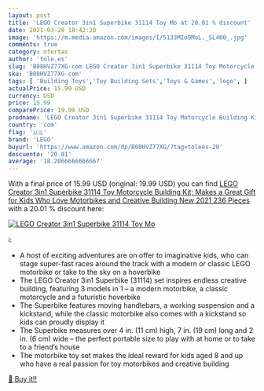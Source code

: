 ```yaml
---
layout: post
title: 'LEGO Creator 3in1 Superbike 31114 Toy Mo at 20.01 % discount'
date: 2021-03-28 18:42:20
image: 'https://m.media-amazon.com/images/I/5133MIo9MoL._SL400_.jpg'
comments: true
category: ofertas
author: 'tole.es'
slug: 'B08HVZ77XG-com LEGO Creator 3in1 Superbike 31114 Toy Motorcycle Building...'
sku: 'B08HVZ77XG-com'
tags: [ 'Building Toys','Toy Building Sets','Toys & Games','lego', ]
actualPrice: 15.99 USD
currency: USD
price: 15.99
comparePrice: 19.99 USD
prodname: 'LEGO Creator 3in1 Superbike 31114 Toy Motorcycle Building Kit; Makes a Great Gift for Kids Who Love Motorbikes and Creative Building  New 2021  236 Pieces '
country: 'com'
flag: '🇺🇸'
brand: 'LEGO'
buyurl: 'https://www.amazon.com/dp/B08HVZ77XG/?tag=tolees-20'
descuento: '20.01'
average: '18.2066666666667'
---
```


With a final price of 15.99 USD (original: 19.99 USD) you can find [LEGO Creator 3in1 Superbike 31114 Toy Motorcycle Building Kit; Makes a Great Gift for Kids Who Love Motorbikes and Creative Building  New 2021  236 Pieces ](https://www.amazon.com/dp/B08HVZ77XG/?tag=tolees-20) with a  20.01 % discount here:

[![LEGO Creator 3in1 Superbike 31114 Toy Mo](https://m.media-amazon.com/images/I/5133MIo9MoL._SL400_.jpg)](https://www.amazon.com/dp/B08HVZ77XG/?tag=tolees-20)

ℹ️:

- A host of exciting adventures are on offer to imaginative kids, who can stage super-fast races around the track with a modern or classic LEGO motorbike or take to the sky on a hoverbike
- The LEGO Creator 3in1 Superbike (31114) set inspires endless creative building, featuring 3 models in 1 – a modern motorbike, a classic motorcycle and a futuristic hoverbike
- The Superbike features moving handlebars, a working suspension and a kickstand, while the classic motorbike also comes with a kickstand so kids can proudly display it
- The Superbike measures over 4 in. (11 cm) high, 7 in. (19 cm) long and 2 in. (6 cm) wide – the perfect portable size to play with at home or to take to a friend’s house
- The motorbike toy set makes the ideal reward for kids aged 8 and up who have a real passion for toy motorbikes and creative building

[🛒 Buy it!!](https://www.amazon.com/dp/B08HVZ77XG/?tag=tolees-20)
